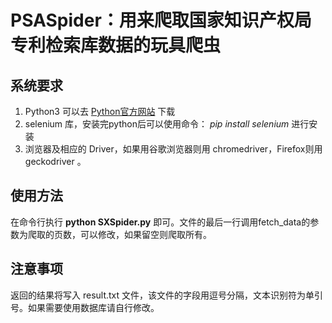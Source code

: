 # PSASpider：用来爬取国家知识产权局专利检索库数据的玩具爬虫

## 系统要求

1. Python3 可以去 [Python官方网站](http://www.python.org) 下载
2. selenium 库，安装完python后可以使用命令： *pip install selenium* 进行安装
3. 浏览器及相应的 Driver，如果用谷歌浏览器则用 chromedriver，Firefox则用 geckodriver 。
   
## 使用方法

在命令行执行 **python SXSpider.py** 即可。文件的最后一行调用fetch_data的参数为爬取的页数，可以修改，如果留空则爬取所有。

## 注意事项

返回的结果将写入 result.txt 文件，该文件的字段用逗号分隔，文本识别符为单引号。如果需要使用数据库请自行修改。